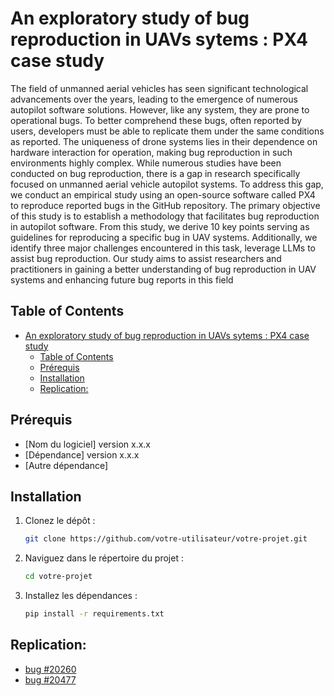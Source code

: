 # An exploratory study of bug reproduction in UAVs sytems : PX4 case study


The field of unmanned aerial vehicles has seen significant technological advancements over the years, leading to the emergence of numerous autopilot software solutions. However, like any system, they are prone to operational bugs. To better comprehend these bugs, often reported by users, developers must be able to replicate them under the same conditions as reported.
The uniqueness of drone systems lies in their dependence on hardware interaction for operation, making bug reproduction in such environments highly complex.
While numerous studies have been conducted on bug reproduction, there is a gap in research specifically focused on unmanned aerial vehicle autopilot systems. To address this gap, we conduct an empirical study using an open-source software called PX4 to reproduce reported bugs in the GitHub repository. The primary objective of this study is to establish a methodology that facilitates bug reproduction in autopilot software. From this study, we derive 10 key points serving as guidelines for reproducing a specific bug in UAV systems. Additionally, we identify three major challenges encountered in this task, leverage LLMs to assist bug reproduction.
Our study aims to assist researchers and practitioners in gaining a better understanding of bug reproduction in UAV systems and enhancing future bug reports in this field

## Table of Contents

- [An exploratory study of bug reproduction in UAVs sytems : PX4 case study](#an-exploratory-study-of-bug-reproduction-in-uavs-sytems--px4-case-study)
  - [Table of Contents](#table-of-contents)
  - [Prérequis](#prérequis)
  - [Installation](#installation)
  - [Replication:](#replication)


## Prérequis

- [Nom du logiciel] version x.x.x
- [Dépendance] version x.x.x
- [Autre dépendance]

## Installation

1. Clonez le dépôt :
    ```bash
    git clone https://github.com/votre-utilisateur/votre-projet.git
    ```
2. Naviguez dans le répertoire du projet :
    ```bash
    cd votre-projet
    ```
3. Installez les dépendances :
    ```bash
    pip install -r requirements.txt
    ```

## Replication:

- [bug #20260](./bug_20260.md)
- [bug #20477](./bug_20477.md)
